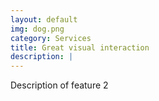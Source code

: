 ```yaml
---
layout: default
img: dog.png
category: Services
title: Great visual interaction
description: |
---
```


Description of feature 2
